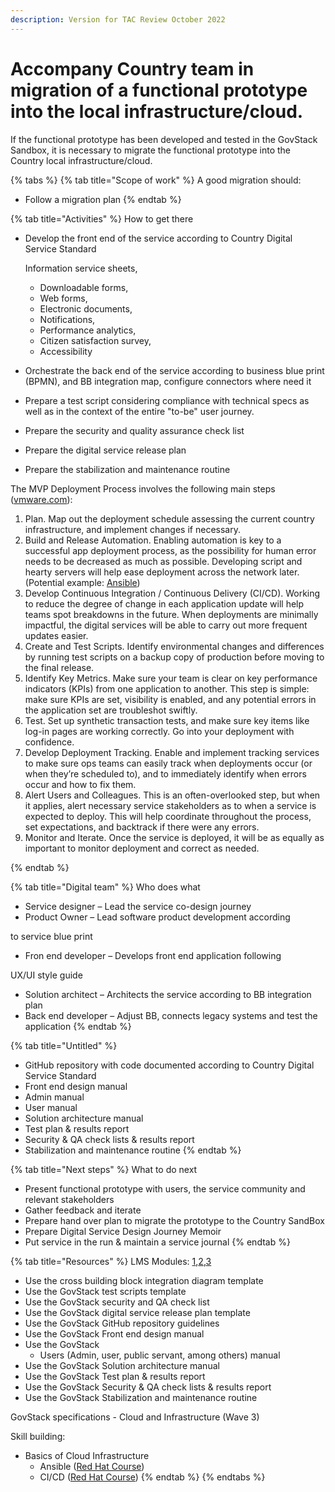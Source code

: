 ```yaml
---
description: Version for TAC Review October 2022
---
```


# Accompany Country team in migration of a functional prototype into the local infrastructure/cloud.

If the functional prototype has been developed and tested in the GovStack Sandbox, it is necessary to migrate the functional prototype into the Country local infrastructure/cloud.

{% tabs %}
{% tab title="Scope of work" %}
A good migration should:

* Follow a migration plan
{% endtab %}

{% tab title="Activities" %}
How to get there

*   Develop the front end of the service according to Country Digital Service Standard &#x20;

    Information service sheets,&#x20;

    * Downloadable forms, &#x20;
    * Web forms, &#x20;
    * Electronic documents, &#x20;
    * Notifications, &#x20;
    * Performance analytics, &#x20;
    * Citizen satisfaction survey, &#x20;
    * Accessibility &#x20;
* Orchestrate the back end of the service according to business blue print (BPMN), and BB integration map, configure connectors where need it &#x20;
* Prepare a test script considering compliance with technical specs as well as in the context of the entire "to-be" user journey. &#x20;
* Prepare the security and quality assurance check list &#x20;
* Prepare the digital service release plan &#x20;
* Prepare the stabilization and maintenance routine &#x20;

The MVP Deployment Process involves the following main steps ([vmware.com](https://www.vmware.com/topics/glossary/content/application-deployment.html)):&#x20;

1. Plan. Map out the deployment schedule assessing the current country infrastructure, and implement changes if necessary.&#x20;
2. Build and Release Automation. Enabling automation is key to a successful app deployment process, as the possibility for human error needs to be decreased as much as possible. Developing script and hearty servers will help ease deployment across the network later. (Potential example: [Ansible](https://www.ansible.com/use-cases/application-deployment))&#x20;
3. Develop Continuous Integration / Continuous Delivery (CI/CD). Working to reduce the degree of change in each application update will help teams spot breakdowns in the future. When deployments are minimally impactful, the digital services will be able to carry out more frequent updates easier.&#x20;
4. Create and Test Scripts. Identify environmental changes and differences by running test scripts on a backup copy of production before moving to the final release.&#x20;
5. Identify Key Metrics. Make sure your team is clear on key performance indicators (KPIs) from one application to another. This step is simple: make sure KPIs are set, visibility is enabled, and any potential errors in the application set are troubleshot swiftly.&#x20;
6. Test. Set up synthetic transaction tests, and make sure key items like log-in pages are working correctly. Go into your deployment with confidence.&#x20;
7. Develop Deployment Tracking. Enable and implement tracking services to make sure ops teams can easily track when deployments occur (or when they’re scheduled to), and to immediately identify when errors occur and how to fix them.&#x20;
8. Alert Users and Colleagues. This is an often-overlooked step, but when it applies, alert necessary service stakeholders as to when a service is expected to deploy. This will help coordinate throughout the process, set expectations, and backtrack if there were any errors.&#x20;
9. Monitor and Iterate. Once the service is deployed, it will be as equally as important to monitor deployment and correct as needed.&#x20;

&#x20;
{% endtab %}

{% tab title="Digital team" %}
Who does what

* Service designer – Lead the service co-design journey&#x20;
* Product Owner – Lead software product development according &#x20;

to service blue print &#x20;

* Fron end developer – Develops front end application following &#x20;

UX/UI style guide &#x20;

* Solution architect – Architects the service according to BB integration plan &#x20;
* Back end developer –  Adjust BB, connects legacy systems and test the application&#x20;
{% endtab %}

{% tab title="Untitled" %}
* GitHub repository with code documented according to Country Digital Service Standard &#x20;
* Front end design manual &#x20;
* Admin manual &#x20;
* User manual &#x20;
* Solution architecture manual&#x20;
* Test plan & results report &#x20;
* Security & QA check lists & results report &#x20;
* Stabilization and maintenance routine &#x20;
{% endtab %}

{% tab title="Next steps" %}
What to do next&#x20;

* Present functional prototype with users, the service community and relevant stakeholders &#x20;
* Gather feedback and iterate &#x20;
* Prepare hand over plan to migrate the prototype to the Country SandBox&#x20;
* Prepare Digital Service Design Journey Memoir &#x20;
* Put service in the run & maintain a service journal &#x20;
{% endtab %}

{% tab title="Resources" %}
LMS Modules: [1](../learning-and-exchange/govstack-learning-management-system/#awareness-building-and-expression-of-interest),[2](../learning-and-exchange/govstack-learning-management-system/#agreement-of-cooperation),[3](../learning-and-exchange/govstack-learning-management-system/#govstack-internal-kick-off)  &#x20;

* Use the cross building block integration diagram template&#x20;
* Use the GovStack test scripts template &#x20;
* Use the GovStack security and QA check list &#x20;
* Use the GovStack digital service release plan template &#x20;
* Use the GovStack GitHub repository guidelines &#x20;
* Use the GovStack Front end design manual &#x20;
* Use the GovStack &#x20;
  * Users (Admin, user, public servant, among others) manual &#x20;
* Use the GovStack Solution architecture manual&#x20;
* Use the GovStack Test plan & results report &#x20;
* Use the GovStack Security & QA check lists & results report &#x20;
* Use the GovStack Stabilization and maintenance routine &#x20;



GovStack specifications - Cloud and Infrastructure (Wave 3)



Skill building:&#x20;

* Basics of Cloud Infrastructure&#x20;
  * Ansible ([Red Hat Course](https://www.redhat.com/en/services/training/do007-ansible-essentials-simplicity-automation-technical-overview?extIdCarryOver=true\&intcmp=7013a000002pwDlAAI\&sc\_cid=7013a000002pgyuAAA))&#x20;
  * CI/CD ([Red Hat Course](https://www.redhat.com/en/services/training/do400-red-hat-devops-pipelines-and-processes-with-jenkins-git-and-test-driven-development))&#x20;
{% endtab %}
{% endtabs %}
